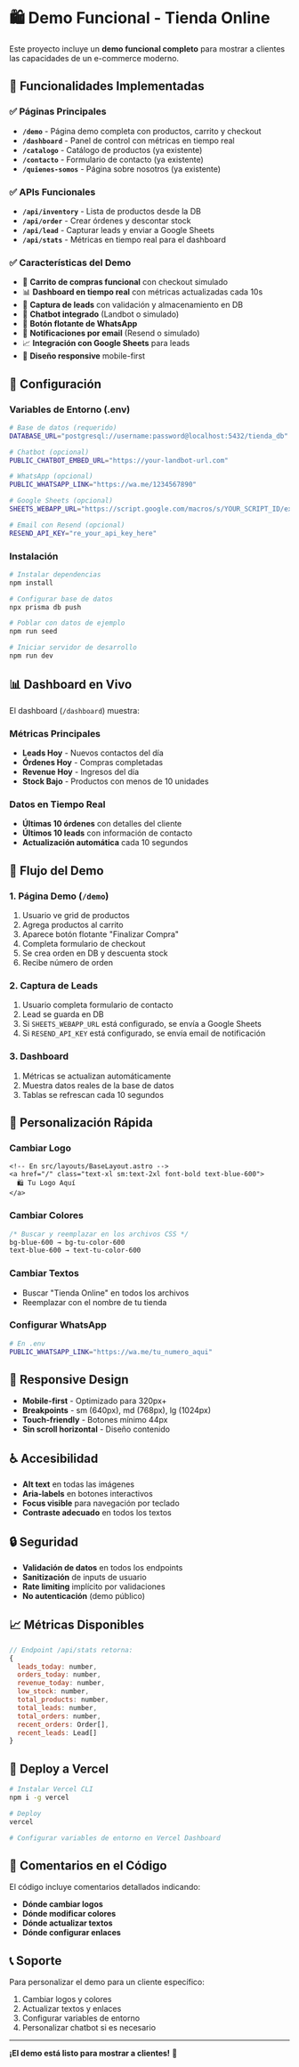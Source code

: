# 🛍️ Demo Funcional - Tienda Online

Este proyecto incluye un **demo funcional completo** para mostrar a clientes las capacidades de un e-commerce moderno.

## 🚀 Funcionalidades Implementadas

### ✅ Páginas Principales
- **`/demo`** - Página demo completa con productos, carrito y checkout
- **`/dashboard`** - Panel de control con métricas en tiempo real
- **`/catalogo`** - Catálogo de productos (ya existente)
- **`/contacto`** - Formulario de contacto (ya existente)
- **`/quienes-somos`** - Página sobre nosotros (ya existente)

### ✅ APIs Funcionales
- **`/api/inventory`** - Lista de productos desde la DB
- **`/api/order`** - Crear órdenes y descontar stock
- **`/api/lead`** - Capturar leads y enviar a Google Sheets
- **`/api/stats`** - Métricas en tiempo real para el dashboard

### ✅ Características del Demo
- 🛒 **Carrito de compras funcional** con checkout simulado
- 📊 **Dashboard en tiempo real** con métricas actualizadas cada 10s
- 📝 **Captura de leads** con validación y almacenamiento en DB
- 🤖 **Chatbot integrado** (Landbot o simulado)
- 📱 **Botón flotante de WhatsApp**
- 📧 **Notificaciones por email** (Resend o simulado)
- 📈 **Integración con Google Sheets** para leads
- 📱 **Diseño responsive** mobile-first

## 🔧 Configuración

### Variables de Entorno (.env)

```bash
# Base de datos (requerido)
DATABASE_URL="postgresql://username:password@localhost:5432/tienda_db"

# Chatbot (opcional)
PUBLIC_CHATBOT_EMBED_URL="https://your-landbot-url.com"

# WhatsApp (opcional)
PUBLIC_WHATSAPP_LINK="https://wa.me/1234567890"

# Google Sheets (opcional)
SHEETS_WEBAPP_URL="https://script.google.com/macros/s/YOUR_SCRIPT_ID/exec"

# Email con Resend (opcional)
RESEND_API_KEY="re_your_api_key_here"
```

### Instalación

```bash
# Instalar dependencias
npm install

# Configurar base de datos
npx prisma db push

# Poblar con datos de ejemplo
npm run seed

# Iniciar servidor de desarrollo
npm run dev
```

## 📊 Dashboard en Vivo

El dashboard (`/dashboard`) muestra:

### Métricas Principales
- **Leads Hoy** - Nuevos contactos del día
- **Órdenes Hoy** - Compras completadas
- **Revenue Hoy** - Ingresos del día
- **Stock Bajo** - Productos con menos de 10 unidades

### Datos en Tiempo Real
- **Últimas 10 órdenes** con detalles del cliente
- **Últimos 10 leads** con información de contacto
- **Actualización automática** cada 10 segundos

## 🛒 Flujo del Demo

### 1. Página Demo (`/demo`)
1. Usuario ve grid de productos
2. Agrega productos al carrito
3. Aparece botón flotante "Finalizar Compra"
4. Completa formulario de checkout
5. Se crea orden en DB y descuenta stock
6. Recibe número de orden

### 2. Captura de Leads
1. Usuario completa formulario de contacto
2. Lead se guarda en DB
3. Si `SHEETS_WEBAPP_URL` está configurado, se envía a Google Sheets
4. Si `RESEND_API_KEY` está configurado, se envía email de notificación

### 3. Dashboard
1. Métricas se actualizan automáticamente
2. Muestra datos reales de la base de datos
3. Tablas se refrescan cada 10 segundos

## 🎯 Personalización Rápida

### Cambiar Logo
```astro
<!-- En src/layouts/BaseLayout.astro -->
<a href="/" class="text-xl sm:text-2xl font-bold text-blue-600">
  🛍️ Tu Logo Aquí
</a>
```

### Cambiar Colores
```css
/* Buscar y reemplazar en los archivos CSS */
bg-blue-600 → bg-tu-color-600
text-blue-600 → text-tu-color-600
```

### Cambiar Textos
- Buscar "Tienda Online" en todos los archivos
- Reemplazar con el nombre de tu tienda

### Configurar WhatsApp
```bash
# En .env
PUBLIC_WHATSAPP_LINK="https://wa.me/tu_numero_aqui"
```

## 📱 Responsive Design

- **Mobile-first** - Optimizado para 320px+
- **Breakpoints** - sm (640px), md (768px), lg (1024px)
- **Touch-friendly** - Botones mínimo 44px
- **Sin scroll horizontal** - Diseño contenido

## ♿ Accesibilidad

- **Alt text** en todas las imágenes
- **Aria-labels** en botones interactivos
- **Focus visible** para navegación por teclado
- **Contraste adecuado** en todos los textos

## 🔒 Seguridad

- **Validación de datos** en todos los endpoints
- **Sanitización** de inputs de usuario
- **Rate limiting** implícito por validaciones
- **No autenticación** (demo público)

## 📈 Métricas Disponibles

```javascript
// Endpoint /api/stats retorna:
{
  leads_today: number,
  orders_today: number,
  revenue_today: number,
  low_stock: number,
  total_products: number,
  total_leads: number,
  total_orders: number,
  recent_orders: Order[],
  recent_leads: Lead[]
}
```

## 🚀 Deploy a Vercel

```bash
# Instalar Vercel CLI
npm i -g vercel

# Deploy
vercel

# Configurar variables de entorno en Vercel Dashboard
```

## 🎨 Comentarios en el Código

El código incluye comentarios detallados indicando:
- **Dónde cambiar logos**
- **Dónde modificar colores**
- **Dónde actualizar textos**
- **Dónde configurar enlaces**

## 📞 Soporte

Para personalizar el demo para un cliente específico:
1. Cambiar logos y colores
2. Actualizar textos y enlaces
3. Configurar variables de entorno
4. Personalizar chatbot si es necesario

---

**¡El demo está listo para mostrar a clientes!** 🎉












